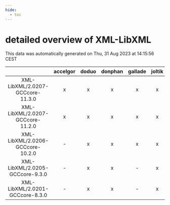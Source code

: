 ```yaml
---
hide:
  - toc
---
```


detailed overview of XML-LibXML
===============================


This data was automatically generated on Thu, 31 Aug 2023 at 14:15:56 CEST  

| |accelgor|doduo|donphan|gallade|joltik|skitty|swalot|victini|
| :---: | :---: | :---: | :---: | :---: | :---: | :---: | :---: | :---: |
|XML-LibXML/2.0207-GCCcore-11.3.0|x|x|x|x|x|x|x|x|
|XML-LibXML/2.0207-GCCcore-11.2.0|x|x|x|x|x|x|x|x|
|XML-LibXML/2.0206-GCCcore-10.2.0|-|x|x|x|x|x|x|x|
|XML-LibXML/2.0205-GCCcore-9.3.0|-|x|x|-|x|x|x|x|
|XML-LibXML/2.0201-GCCcore-8.3.0|-|x|x|-|x|x|x|x|
